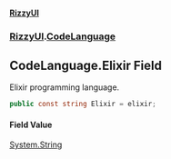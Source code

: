 #### [RizzyUI](index 'index')
### [RizzyUI](RizzyUI 'RizzyUI').[CodeLanguage](RizzyUI.CodeLanguage 'RizzyUI.CodeLanguage')

## CodeLanguage.Elixir Field

Elixir programming language.

```csharp
public const string Elixir = elixir;
```

#### Field Value
[System.String](https://docs.microsoft.com/en-us/dotnet/api/System.String 'System.String')